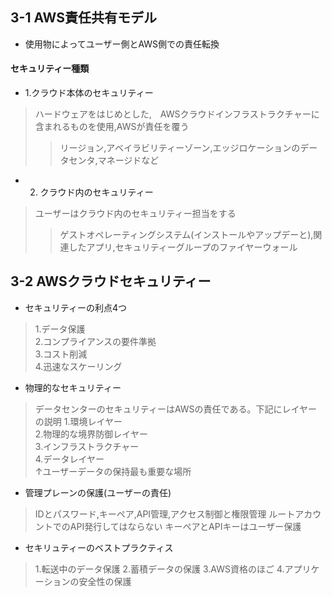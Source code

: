 ## 3-1 AWS責任共有モデル
- 使用物によってユーザー側とAWS側での責任転換
#### セキュリティー種類
- 1.クラウド本体のセキュリティー
 > ハードウェアをはじめとした,　AWSクラウドインフラストラクチャーに含まれるものを使用,AWSが責任を覆う
 >> リージョン,アベイラビリティーゾーン,エッジロケーションのデータセンタ,マネージドなど
- 2. クラウド内のセキュリティー
 > ユーザーはクラウド内のセキュリティー担当をする
 >> ゲストオペレーティングシステム(インストールやアップデーと),関連したアプリ,セキュリティーグループのファイヤーウォール

## 3-2 AWSクラウドセキュリティー
- セキュリティーの利点4つ
 > 1.データ保護<br>
 > 2.コンプライアンスの要件準拠<br>
 > 3.コスト削減<br>
 > 4.迅速なスケーリング

- 物理的なセキュリティー
 > データセンターのセキュリティーはAWSの責任である。下記にレイヤーの説明
 > 1.環境レイヤー<br>
 > 2.物理的な境界防御レイヤー<br>
 > 3.インフラストラクチャー<br>
 > 4.データレイヤー<br>
 > ↑ユーザーデータの保持最も重要な場所

- 管理プレーンの保護(ユーザーの責任)
 > IDとパスワード,キーペア,API管理,アクセス制御と権限管理
 > ルートアカウントでのAPI発行してはならない
 > キーペアとAPIキーはユーザー保護
- セキリュティーのベストプラクティス
 > 1.転送中のデータ保護
 > 2.蓄積データの保護
 > 3.AWS資格のほご
 > 4.アプリケーションの安全性の保護





